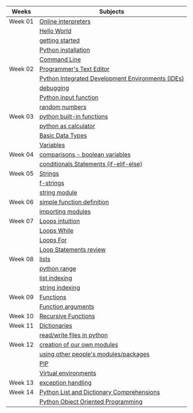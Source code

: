 |  Weeks 	|  Subjects   |
|-----------|-------------|
| Week 01 	| [Online interpreters](../course-content/online-interpreters.md) |
|  			| [Hello World](../course-content/hello-world.md)  |
|			| [getting started](../course-content/getting-started.md) |
| 			| [Python installation](../course-content/installation.md)  |
|			| [Command Line](../course-content/command-line.md)  |
| Week 02 |	[Programmer's Text Editor](../course-content/programmers-text-editor.md) |
|  | [Python Integrated Development Environments (IDEs)](../course-content/IDE.md)  |
|  | [debugging](../course-content/debugging.md)  |
|  | [Python input function](../course-content/input-function.md)  |
|  | [random numbers](https://docs.python.org/3/library/random.html)  |
| Week 03 |	[python built-in functions](../course-content/built-in-functions.md)|
|  | [python as calculator](../course-content/as-calculator.md)  |
|  | [Basic Data Types](../course-content/basic-data-types.md) |
|  |  [Variables](../course-content/variables.md) |
| Week 04 |	[comparisons - boolean variables](../course-content/comparisons-boolean-variables.md)	|
|  | [conditionals Statements (if-elif-else)](../course-content/conditionals-statements.md)  |
| Week 05 |	[Strings](../course-content/strings.md)	|
|  | [f-strings](../course-content/f-strings.md)  |
|  | [string module](https://docs.python.org/3/library/string.html)  |
| Week 06 |	[simple function definition](../course-content/simple-function-definition.md)	|
|  | [importing modules](../course-content/importing-modules.md) |
| Week 07 |	[Loops intuition](../course-content/loop-intution.md)	|
|  | [Loops While](../course-content/loop-statements-while.md)  |
|  | [Loops For](../course-content/loop-statements-for.md)  |
|  | [Loop Statements review](../course-content/loop-statements.md)  |
| Week 08 |	[lists](../course-content/list.md) |
|  | [python range](../course-content/range.md)  |
|  | [list indexing](../course-content/indexing-list.md)  |
|  | [string indexing](../course-content/indexing-string.md)  |
| Week 09 |	[Functions](../course-content/functions.md)	|
|  | [Function arguments](../course-content/function-arguments.md)  |
| Week 10 |	[Recursive Functions](../course-content/recursion.md)	|
| Week 11 |	[Dictionaries](../course-content/dictionary.md)	|
|  | [read/write files in python](../course-content/file-input-output.md)  |
| Week 12 |	[creation of our own modules](../course-content/modules.md)	|
|  | [using other people's modules/packages](../course-content/using-other-modules-packages.md)  |
|  | [PIP](../course-content/PIP.md)  |
|  | [Virtual environments](../course-content/virtual-environments.md)  |
| Week 13 |	[exception handling](../course-content/exception-handling.md)	|
| Week 14 |	[Python List and Dictionary Comprehensions](../course-content/comprehensions.md)	|
|  | [Python Object Oriented Programming](../course-content/object-oriented-programming.md)  |

